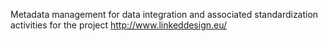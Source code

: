 Metadata management for data integration and associated standardization activities for the project http://www.linkeddesign.eu/
